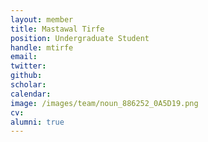 ```yaml
---
layout: member
title: Mastawal Tirfe
position: Undergraduate Student
handle: mtirfe
email:
twitter:
github:
scholar:
calendar:
image: /images/team/noun_886252_0A5D19.png
cv:
alumni: true
---
```



